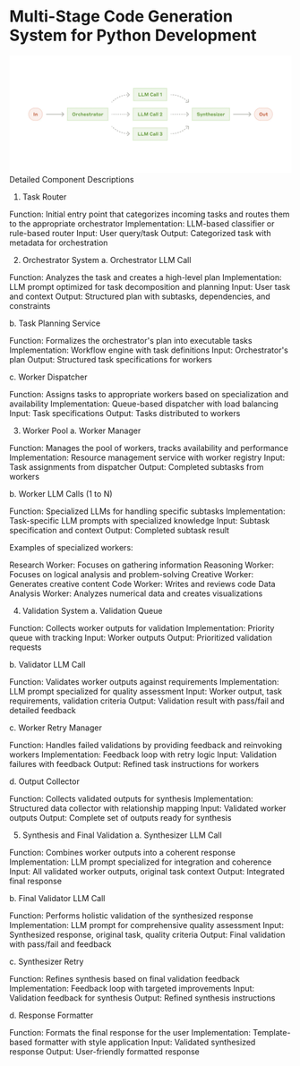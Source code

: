 # Multi-Stage Code Generation System for Python Development
![alt text](image.png)
Detailed Component Descriptions
1. Task Router

Function: Initial entry point that categorizes incoming tasks and routes them to the appropriate orchestrator
Implementation: LLM-based classifier or rule-based router
Input: User query/task
Output: Categorized task with metadata for orchestration

2. Orchestrator System
a. Orchestrator LLM Call

Function: Analyzes the task and creates a high-level plan
Implementation: LLM prompt optimized for task decomposition and planning
Input: User task and context
Output: Structured plan with subtasks, dependencies, and constraints

b. Task Planning Service

Function: Formalizes the orchestrator's plan into executable tasks
Implementation: Workflow engine with task definitions
Input: Orchestrator's plan
Output: Structured task specifications for workers

c. Worker Dispatcher

Function: Assigns tasks to appropriate workers based on specialization and availability
Implementation: Queue-based dispatcher with load balancing
Input: Task specifications
Output: Tasks distributed to workers

3. Worker Pool
a. Worker Manager

Function: Manages the pool of workers, tracks availability and performance
Implementation: Resource management service with worker registry
Input: Task assignments from dispatcher
Output: Completed subtasks from workers

b. Worker LLM Calls (1 to N)

Function: Specialized LLMs for handling specific subtasks
Implementation: Task-specific LLM prompts with specialized knowledge
Input: Subtask specification and context
Output: Completed subtask result

Examples of specialized workers:

Research Worker: Focuses on gathering information
Reasoning Worker: Focuses on logical analysis and problem-solving
Creative Worker: Generates creative content
Code Worker: Writes and reviews code
Data Analysis Worker: Analyzes numerical data and creates visualizations

4. Validation System
a. Validation Queue

Function: Collects worker outputs for validation
Implementation: Priority queue with tracking
Input: Worker outputs
Output: Prioritized validation requests

b. Validator LLM Call

Function: Validates worker outputs against requirements
Implementation: LLM prompt specialized for quality assessment
Input: Worker output, task requirements, validation criteria
Output: Validation result with pass/fail and detailed feedback

c. Worker Retry Manager

Function: Handles failed validations by providing feedback and reinvoking workers
Implementation: Feedback loop with retry logic
Input: Validation failures with feedback
Output: Refined task instructions for workers

d. Output Collector

Function: Collects validated outputs for synthesis
Implementation: Structured data collector with relationship mapping
Input: Validated worker outputs
Output: Complete set of outputs ready for synthesis

5. Synthesis and Final Validation
a. Synthesizer LLM Call

Function: Combines worker outputs into a coherent response
Implementation: LLM prompt specialized for integration and coherence
Input: All validated worker outputs, original task context
Output: Integrated final response

b. Final Validator LLM Call

Function: Performs holistic validation of the synthesized response
Implementation: LLM prompt for comprehensive quality assessment
Input: Synthesized response, original task, quality criteria
Output: Final validation with pass/fail and feedback

c. Synthesizer Retry

Function: Refines synthesis based on final validation feedback
Implementation: Feedback loop with targeted improvements
Input: Validation feedback for synthesis
Output: Refined synthesis instructions

d. Response Formatter

Function: Formats the final response for the user
Implementation: Template-based formatter with style application
Input: Validated synthesized response
Output: User-friendly formatted response